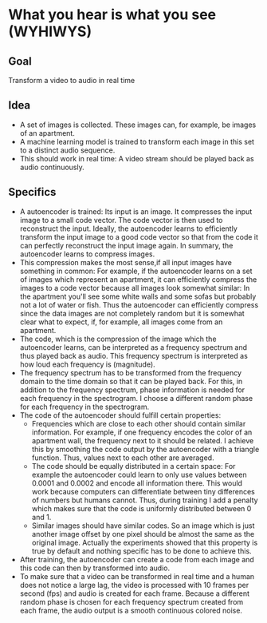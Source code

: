 # What you hear is what you see (WYHIWYS)

## Goal

Transform a video to audio in real time 

## Idea

- A set of images is collected. These images can, for example, be images of an apartment. 
- A machine learning model is trained to transform each image in this set to a distinct audio sequence. 
- This should work in real time: A video stream should be played back as audio continuously. 

## Specifics

- A autoencoder is trained: Its input is an image. It compresses the input image to a small code vector. The code vector is then used to reconstruct the input. Ideally, the autoencoder learns to efficiently transform the input image to a good code vector so that from the code it can perfectly reconstruct the input image again. In summary, the autoencoder learns to compress images. 
- This compression makes the most sense,if all input images have something in common: For example, if the autoencoder learns on a set of images which represent an apartment, it can efficiently compress the images to a code vector because all images look somewhat similar: In the apartment you'll see some white walls and some sofas but probably not a lot of water or fish. Thus the autoencoder can efficiently compress since the data images are not completely random but it is somewhat clear what to expect, if, for example, all images come from an apartment. 
- The code, which is the compression of the image which the autoencoder learns, can be interpreted as a frequency spectrum and thus played back as audio. This frequency spectrum is interpreted as how loud each frequency is (magnitude).
- The frequency spectrum has to be transformed from the frequency domain to the time domain so that it can be played back. For this, in addition to the frequency spectrum, phase information is needed for each frequency in the spectrogram. I choose a different random phase for each frequency in the spectrogram. 
- The code of the autoencoder should fulfill certain properties: 
    - Frequencies which are close to each other should contain similar information. For example, if one frequency encodes the color of an apartment wall, the frequency next to it should be related. I achieve this by smoothing the code output by the autoencoder with a triangle function. Thus, values next to each other are averaged. 
    - The code should be equally distributed in a certain space: For example the autoencoder could learn to only use values between 0.0001 and 0.0002 and encode all information there. This would work because computers can differentiate between tiny differences of numbers but humans cannot. Thus, during training I add a penalty which makes sure that the code is uniformly distributed between 0 and 1. 
    - Similar images should have similar codes. So an image which is just another image offset by one pixel should be almost the same as the original image. Actually the experiments showed that this property is true by default and nothing specific has to be done to achieve this. 
- After training, the autoencoder can create a code from each image and this code can then by transformed into audio. 
- To make sure that a video can be transformed in real time and a human does not notice a large lag, the video is processed with 10 frames per second (fps) and audio is created for each frame. Because a different random phase is chosen for each frequency spectrum created from each frame, the audio output is a smooth continuous colored noise.  
